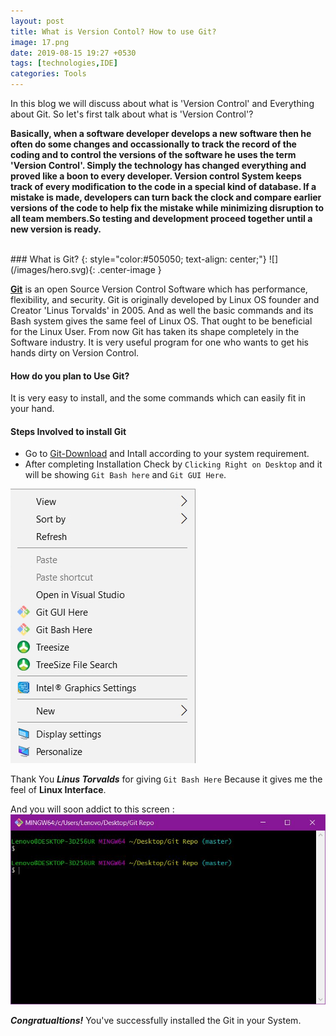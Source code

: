 ```yaml
---
layout: post
title: What is Version Contol? How to use Git?
image: 17.png
date: 2019-08-15 19:27 +0530
tags: [technologies,IDE]
categories: Tools
---
```


In this blog we will discuss about what is 'Version Control' and Everything about Git.
So let's first talk about what is 'Version Control'?
  
  
  **Basically, when a software developer develops a new software then he often do some changes and occassionally to track the record of 
the coding and to control the versions of the software he uses the term 'Version Control'. Simply the technology has changed everything
and proved like a boon to every developer. 
 Version control System keeps track of every modification to the code in a special kind of database. If a mistake is made, developers can turn back the clock and compare earlier versions of the code to help fix the mistake while minimizing disruption to all team members.So testing and development proceed together until a new version is ready.**
 
<br/>
### What is Git?
{: style="color:#505050; text-align: center;"}
![](/images/hero.svg){: .center-image }
 
 
 
 [**Git**](https://git-scm/downloads/) is an open Source Version Control Software which has performance, flexibility, and security. 
   Git is originally developed by Linux OS founder and Creator 'Linus Torvalds' in 2005. And as well the basic commands and its Bash system gives the same feel of Linux OS. That ought to be beneficial for the Linux User. From now Git has taken its shape completely in the Software industry. It is very useful program for one who wants to get his hands dirty on Version Control.
   
#### How do you plan to Use Git?

It is very easy to install, and the some commands which can easily fit in your hand.

#### Steps Involved to install Git
 * Go to [Git-Download](https://git-scm/downloads/) and Intall according to your system requirement.</li>
 * After completing Installation Check by `Clicking Right on Desktop` and it will be showing `Git Bash here` and `Git GUI Here`.
 
 ![View](/images/capture.png)
 
 Thank You ***Linus Torvalds*** for giving `Git Bash Here` Because it gives me the feel of **Linux Interface**. 
 
And you will soon addict to this screen :
 ![screen](/images/capture1.JPG)
 
  ***Congratualtions!*** You've successfully installed the Git in your System.
  
  

  
  
    


